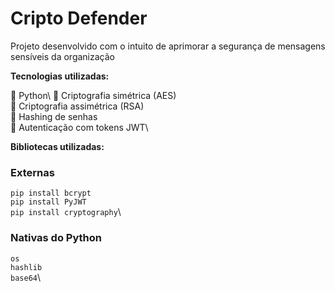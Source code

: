 # Cripto Defender 
 
 Projeto desenvolvido com o intuito de aprimorar a segurança de mensagens sensíveis da organização 

**Tecnologias utilizadas:** 

📌 Python\ 
📌 Criptografia simétrica (AES)\
📌 Criptografia assimétrica (RSA)\
📌 Hashing de senhas\
📌 Autenticação com tokens JWT\

**Bibliotecas utilizadas:**

### Externas
`pip install bcrypt`\
`pip install PyJWT`\
`pip install cryptography`\

### Nativas do Python
`os`\
`hashlib`\
`base64`\
